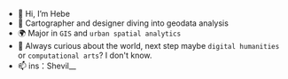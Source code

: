 - 👋 Hi, I’m Hebe
- 🎨 Cartographer and designer diving into geodata analysis
- 🌍 Major in `GIS` and `urban spatial analytics`
- 🧠 Always curious about the world, next step maybe `digital humanities` or `computational arts`? I don't know.
- 📫 ins：Shevil__

<!---
shevilovia/shevilovia is a ✨ special ✨ repository because its `README.md` (this file) appears on your GitHub profile.
You can click the Preview link to take a look at your changes.
--->
